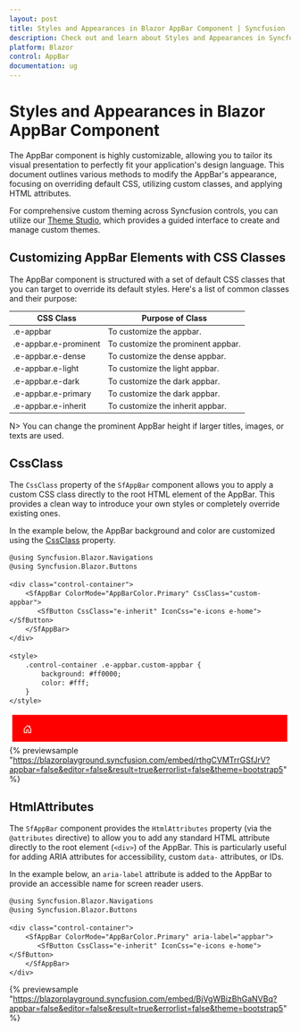 ```yaml
---
layout: post
title: Styles and Appearances in Blazor AppBar Component | Syncfusion
description: Check out and learn about Styles and Appearances in Syncfusion Blazor AppBar component and more here.
platform: Blazor
control: AppBar
documentation: ug
---
```


# Styles and Appearances in Blazor AppBar Component

The AppBar component is highly customizable, allowing you to tailor its visual presentation to perfectly fit your application's design language. This document outlines various methods to modify the AppBar's appearance, focusing on overriding default CSS, utilizing custom classes, and applying HTML attributes.

For comprehensive custom theming across Syncfusion controls, you can utilize our [Theme Studio](https://blazor.syncfusion.com/themestudio/?theme=material), which provides a guided interface to create and manage custom themes.

## Customizing AppBar Elements with CSS Classes

The AppBar component is structured with a set of default CSS classes that you can target to override its default styles. Here's a list of common classes and their purpose:

|CSS Class | Purpose of Class |
|-----|----- |
|.e-appbar|To customize the appbar.|
|.e-appbar.e-prominent|To customize the prominent appbar.|
|.e-appbar.e-dense|To customize the dense appbar.|
|.e-appbar.e-light|To customize the light appbar.|
|.e-appbar.e-dark|To customize the dark appbar.|
|.e-appbar.e-primary|To customize the dark appbar.|
|.e-appbar.e-inherit|To customize the inherit appbar.|

N> You can change the prominent AppBar height if larger titles, images, or texts are used.

## CssClass

The `CssClass` property of the `SfAppBar` component allows you to apply a custom CSS class directly to the root HTML element of the AppBar. This provides a clean way to introduce your own styles or completely override existing ones.

In the example below, the AppBar background and color are customized using the [CssClass](https://help.syncfusion.com/cr/blazor/Syncfusion.Blazor.Navigations.SfAppBar.html#Syncfusion_Blazor_Navigations_SfAppBar_CssClass) property.

```cshtml
@using Syncfusion.Blazor.Navigations
@using Syncfusion.Blazor.Buttons

<div class="control-container">
    <SfAppBar ColorMode="AppBarColor.Primary" CssClass="custom-appbar">
       <SfButton CssClass="e-inherit" IconCss="e-icons e-home"></SfButton>
    </SfAppBar>
</div>

<style>
    .control-container .e-appbar.custom-appbar {
        background: #ff0000;
        color: #fff;
    }
</style>
```

![Blazor AppBar with CssClass customization](./images/cssclass_appbar.png)
{% previewsample "https://blazorplayground.syncfusion.com/embed/rthgCVMTrrGSfJrV?appbar=false&editor=false&result=true&errorlist=false&theme=bootstrap5" %}

## HtmlAttributes

The `SfAppBar` component provides the `HtmlAttributes` property (via the `@attributes` directive) to allow you to add any standard HTML attribute directly to the root element (`<div>`) of the AppBar. This is particularly useful for adding ARIA attributes for accessibility, custom `data-` attributes, or IDs.

In the example below, an `aria-label` attribute is added to the AppBar to provide an accessible name for screen reader users.

```cshtml
@using Syncfusion.Blazor.Navigations
@using Syncfusion.Blazor.Buttons

<div class="control-container">
    <SfAppBar ColorMode="AppBarColor.Primary" aria-label="appbar">
       <SfButton CssClass="e-inherit" IconCss="e-icons e-home"></SfButton>
    </SfAppBar>
</div>
```
{% previewsample "https://blazorplayground.syncfusion.com/embed/BjVgWBizBhGaNVBq?appbar=false&editor=false&result=true&errorlist=false&theme=bootstrap5" %}
